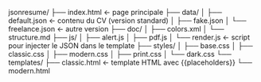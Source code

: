 jsonresume/
├── index.html          ← page principale
├── data/
│   ├── default.json    ← contenu du CV (version standard)
│   ├── fake.json
│   └── freelance.json  ← autre version
├── doc/
│   ├── colors.xml
│   └── structure.md
├── js/
│   ├── alert.js
│   ├── pdf.js
│   └── render.js       ← script pour injecter le JSON dans le template
├── styles/
│   ├── base.css
│   ├── classic.css
│   ├── modern.css
│   ├── print.css
│   └── dark.css
└── templates/
    ├── classic.html         ← template HTML avec {{placeholders}}
    └── modern.html